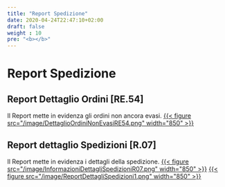 ```yaml
---
title: "Report Spedizione"
date: 2020-04-24T22:47:10+02:00
draft: false
weight : 10
pre: "<b></b>"
---
```


# Report Spedizione
## Report Dettaglio Ordini [RE.54]
Il Report mette in evidenza gli ordini non ancora evasi.
[{{< figure src="/image/DettaglioOrdiniNonEvasiRE54.png"  width="850"  >}}](/image/DettaglioOrdiniNonEvasiRE54.png)
## Report dettaglio Spedizioni [R.07]
Il Report mette in evidenza i dettagli della spedizione.
[{{< figure src="/image/InformazioniDettagliSpedizioniR07.png"  width="850"  >}}](/image/InformazioniDettagliSpedizioniR07.png)
[{{< figure src="/image/ReportDettagliSpedizioni1.png"  width="850"  >}}](/image/ReportDettagliSpedizioni1.png)


